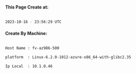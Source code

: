 
   
#### This Page Create at:

```bash

2023-10-16 - 23:56:29 UTC

```

#### Create By Machine:

```bash

Host Name : fv-az986-500

platform  : Linux-6.2.0-1012-azure-x86_64-with-glibc2.35

Ip Local  : 10.1.0.46

```

